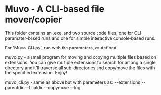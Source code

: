 # Muvo - A CLI-based file mover/copier

This folder contains an .exe, and two source code files, one for CLI paramater-based runs and one for simple interactive console-based runs.

For 'Muvo-CLI.py', run with the parameters, as defined.

muvo.py - a small program for moving and copying multiple files based on extensions. You can give multiple extensions to search for among a single directory and it'll traverse all sub-directories and copy/move the files with the specified extension. Enjoy!

muvo_cli.py - same as above but with parameters as:
                    --extensions
                    --parentdir
                    --finaldir
                    --copymove
                    --log
